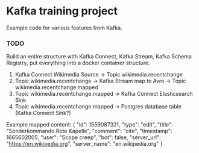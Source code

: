 # Kafka training project

Example code for various features from Kafka.

### TODO

Build an entire structure with Kafka Connect, Kafka Stream, Kafka Schema Registry, put everything into a docker container structure.

1. Kafka Connect Wikimedia Source -> Topic wikimedia.recentchange
2. Topic wikimedia.recentchange -> Kafka Stream map to Avro -> Topic wikimedia.recentchange.mapped
3. Topic wikimedia.recentchange.mapped -> Kafka Connect Elasticsearch Sink
4. Topic wikimedia.recentchange.mapped -> Postgres database table (Kafka Connect Sink?)

Example mapped content:
{
    "id": 1559087321,
    "type": "edit",
    "title": "Sonderkommando Rote Kapelle",
    "comment": "cite",
    "timestamp": 1665602005,
    "user": "Scope creep",
    "bot": false,
    "server_url": "https://en.wikipedia.org",
    "server_name": "en.wikipedia.org"
}